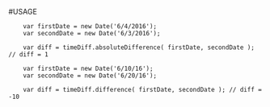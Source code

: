 #USAGE

		var firstDate = new Date('6/4/2016');
		var secondDate = new Date('6/3/2016');

		var diff = timeDiff.absoluteDifference(	firstDate, secondDate ); // diff = 1

		var firstDate = new Date('6/10/16');
		var secondDate = new Date('6/20/16');

		var diff = timeDiff.difference( firstDate, secondDate ); // diff = -10

